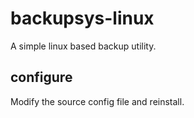 # backupsys-linux
A simple linux based backup utility.

## configure
Modify the source config file and reinstall.
